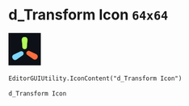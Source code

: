 # d_Transform Icon `64x64`
<img src="/img/d_Transform%20Icon.png" width=64 height=64>

``` CSharp
EditorGUIUtility.IconContent("d_Transform Icon")
```
```
d_Transform Icon
```
